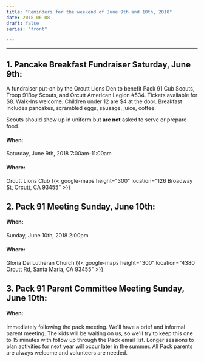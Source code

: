 ```yaml
---
title: "Reminders for the weekend of June 9th and 10th, 2018"
date: 2018-06-08
draft: false
series: "front"

---
```


---
## 1. Pancake Breakfast Fundraiser Saturday, June 9th:
A fundraiser put-on by the Orcutt Lions Den to benefit Pack 91 Cub Scouts, Troop 91Boy Scouts, and Orcutt American Legion #534.
Tickets available for $8.  Walk-Ins welcome.  Children under 12 are $4 at the door.
Breakfast includes pancakes, scrambled eggs, sausage, juice, coffee. 

Scouts should show up in uniform but **are not** asked to serve or prepare food.

#### When:
Saturday, June 9th, 2018
7:00am-11:00am

#### Where:
Orcutt Lions Club
{{< google-maps height="300" location="126 Broadway St, Orcutt, CA 93455" >}}

## 2. Pack 91 Meeting Sunday, June 10th:

#### When:
Sunday, June 10th, 2018
2:00pm

#### Where:
Gloria Dei Lutheran Church
{{< google-maps height="300" location="4380 Orcutt Rd, Santa Maria, CA 93455" >}}

## 3. Pack 91 Parent Committee Meeting Sunday, June 10th:
#### When:
Immediately following the pack meeting. We'll have a brief and informal parent meeting.  The kids will be waiting on us, so we'll try to keep this one to 15 minutes with follow up through the Pack email list. Longer sessions to plan activities for next year will occur later in the summer.  All Pack parents are always welcome and volunteers are needed.